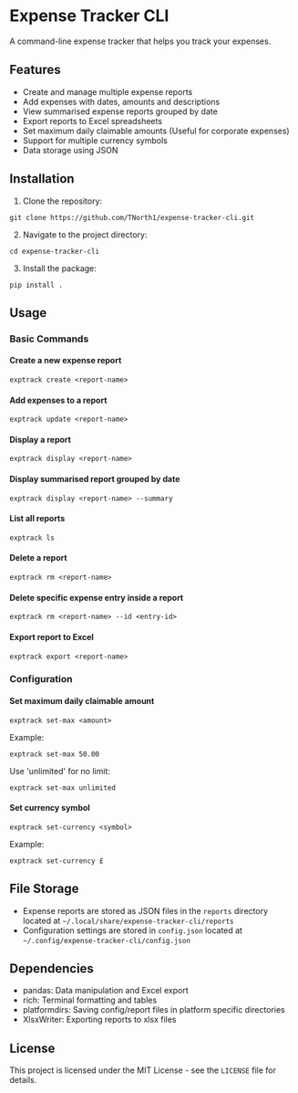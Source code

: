 # Expense Tracker CLI

A command-line expense tracker that helps you track your expenses.

## Features

- Create and manage multiple expense reports
- Add expenses with dates, amounts and descriptions
- View summarised expense reports grouped by date
- Export reports to Excel spreadsheets
- Set maximum daily claimable amounts (Useful for corporate expenses)
- Support for multiple currency symbols
- Data storage using JSON

## Installation

1. Clone the repository:

``git clone https://github.com/TNorth1/expense-tracker-cli.git``

2. Navigate to the project directory:

``cd expense-tracker-cli``

3. Install the package:

``pip install .``

## Usage

### Basic Commands

#### Create a new expense report

``exptrack create <report-name>``

#### Add expenses to a report

``exptrack update <report-name>``

#### Display a report

``exptrack display <report-name>``

#### Display summarised report grouped by date

``exptrack display <report-name> --summary``

#### List all reports

``exptrack ls``

#### Delete a report

``exptrack rm <report-name>``

#### Delete specific expense entry inside a report

``exptrack rm <report-name> --id <entry-id>``

#### Export report to Excel

``exptrack export <report-name>``

### Configuration

#### Set maximum daily claimable amount

``exptrack set-max <amount>``

Example:

``exptrack set-max 50.00``

Use 'unlimited' for no limit:

``exptrack set-max unlimited``

#### Set currency symbol

``exptrack set-currency <symbol>``

Example:

``exptrack set-currency £``

## File Storage

* Expense reports are stored as JSON files in the `reports` directory located at `~/.local/share/expense-tracker-cli/reports`
* Configuration settings are stored in `config.json` located at `~/.config/expense-tracker-cli/config.json`

## Dependencies

- pandas: Data manipulation and Excel export
- rich: Terminal formatting and tables
- platformdirs: Saving config/report files in platform specific directories
- XlsxWriter: Exporting reports to xlsx files

## License

This project is licensed under the MIT License - see the `LICENSE` file for details.
